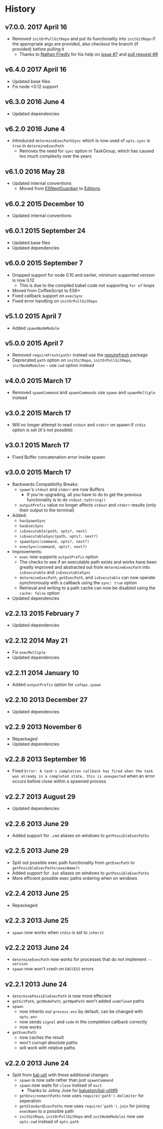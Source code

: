 # History

## v7.0.0. 2017 April 16
- Removed `initOrPullGitRepo` and put its functionality into `initGitRepo` if the appropriate args are provided, also checkout the branch (if provided) before pulling it
  - Thanks to [Nathan Friedly](https://github.com/nfriedly) for his help on [issue #7](https://github.com/bevry/safeps/issues/7) and [pull request #8](https://github.com/bevry/safeps/pull/8)

## v6.4.0 2017 April 16
- Updated base files
- Fix node <0.12 support

## v6.3.0 2016 June 4
- Updated dependencies

## v6.2.0 2016 June 4
- Introduced `determineExecPathSync` which is now used of `opts.sync` is `true` in `determineExecPath`
  - Removes the need for `sync` option in TaskGroup, which has caused too much complexity over the years

## v6.1.0 2016 May 28
- Updated internal conventions
  - Moved from [ESNextGuardian](https://github.com/bevry/esnextguardian) to [Editions](https://github.com/bevry/editions)

## v6.0.2 2015 December 10
- Updated internal conventions

## v6.0.1 2015 September 24
- Updated base files
- Updated dependencies

## v6.0.0 2015 September 7
- Dropped support for node 0.10 and earlier, minimum supported version is now 0.12
	- This is due to the compiled babel code not supporting `for of` loops
- Moved from CoffeeScript to ES6+
- Fixed callback support on `execSync`
- Fixed error handling on `initOrPullGitRepo`

## v5.1.0 2015 April 7
- Added `spawnNodeModule`

## v5.0.0 2015 April 7
- Removed `requireFresh(path)` instead use the [requirefresh](https://npmjs.org/package/requirefresh) package
- Deprecated `path` option on `initGitRepo`, `initOrPullGitRepo`, `initNodeModules` - use `cwd` option instead

## v4.0.0 2015 March 17
- Removed `spawnCommand` and `spawnCommands` use `spawn` and `spawnMultiple` instead

## v3.0.2 2015 March 17
- Will no longer attempt to read `stdout` and `stderr` on spawn if `stdio` option is set (it's not possible)

## v3.0.1 2015 March 17
- Fixed Buffer concatenation error inside spawn

## v3.0.0 2015 March 17
- Backwards Compatibility Breaks:
	- `spawn`'s `stdout` and `stderr` are now Buffers
		- If you're upgrading, all you have to do to get the previous functionality is to do `stdout.toString()`
	- `outputPrefix` value no longer affects `stdout` and `stderr` results (only their output to the terminal)
- Added:
	- `hasSpawnSync`
	- `hasExecSync`
	- `isExecutable(path, opts?, next)`
	- `isExecutableSync(path, opts?, next?)`
	- `spawnSync(command, opts?, next?)`
	- `execSync(command, opts?, next?)`
- Improvements:
	- `exec` now supports `outputPrefix` option
	- The checks to see if an executable path exists and works have been greatly improved and abstracted out from `determineExecPath` into `isExecutable` and `isExecutableSync`
	- `determineExecPath`, `getExecPath`, and `isExecutable` can now operate synchronously with a callback using the `sync: true` option
	- Retrieval and writing to a path cache can now be disabled using the `cache: false` option
- Updated dependencies

## v2.2.13 2015 February 7
- Updated dependencies

## v2.2.12 2014 May 21
- Fix `execMultiple`
- Updated dependencies

## v2.2.11 2014 January 10
- Added `outputPrefix` option for `safeps.spawn`

## v2.2.10 2013 December 27
- Updated dependencies

## v2.2.9 2013 November 6
- Repackaged
- Updated dependencies

## v2.2.8 2013 September 16
- Fixed `Error: A task's completion callback has fired when the task was already in a completed state, this is unexpected` when an error occurs before close within a spawned process

## v2.2.7 2013 August 29
- Updated dependencies

## v2.2.6 2013 June 29
- Added support for `.cmd` aliases on windows to `getPossibleExecPaths`

## v2.2.5 2013 June 29
- Split out possible exec path functionality from `getExecPath` to `getPossibleExecPaths(execName?)`
- Added support for `.bat` aliases on windows to `getPossibleExecPaths`
- More efficient possible exec paths ordering when on windows

## v2.2.4 2013 June 25
- Repackaged

## v2.2.3 2013 June 25
- `spawn` now works when `stdio` is set to `inherit`

## v2.2.2 2013 June 24
- `determineExecPath` now works for processes that do not implement `--version`
- `spawn` now won't crash on `EACCESS` errors

## v2.2.1 2013 June 24
- `determinePossibleExecPath` is now more effecient
- `getGitPath`, `getNodePath`, `getNpmPath` won't added `undefined` paths
- `spawn`
	- now inherits our `process.env` by default, can be changed with `opts.env`
	- now sends `signal` and `code` in the completion callback correctly
	- now works
- `getExecPath`
	- now caches the result
	- won't currupt absolute paths
	- will work with relative paths

## v2.2.0 2013 June 24
- Split from [bal-util](https://github.com/balupton/bal-util) with these additional changes:
	- `spawn` is now safe rather than just `spawnCommand`
	- `spawn` now waits for `close` instead of `exit`
		- Thanks to Johny Jose for [balupton/bal-util#9](https://github.com/balupton/bal-util/pull/9)
	- `getEnvironmentPaths` now uses `require('path').delimiter` for seperation
	- `getStandardExecPaths` now uses `require('path').join` for joining `execName` to a possible path
	- `initGitRepo`, `initOrPullGitRepo` and `initNodeModules` now use `opts.cwd` instead of `opts.path`
